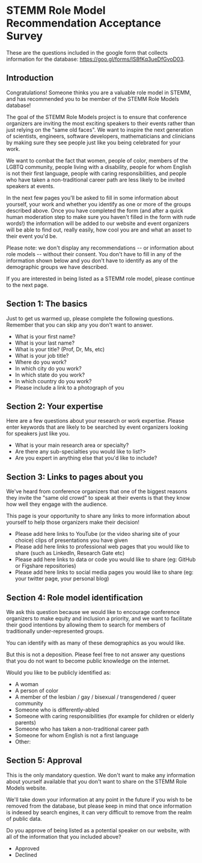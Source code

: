 # STEMM Role Model Recommendation Acceptance Survey

These are the questions included in the google form that collects information for the database: https://goo.gl/forms/IS8fKq3ueDfGvoD03.

## Introduction

Congratulations! Someone thinks you are a valuable role model in STEMM, and has recommended you to be member of the STEMM Role Models database!

The goal of the STEMM Role Models project is to ensure that conference organizers are inviting the most exciting speakers to their events rather than just relying on the "same old faces". We want to inspire the next generation of scientists, engineers, software developers, mathematicians and clinicians by making sure they see people just like you being celebrated for your work.

We want to combat the fact that women, people of color, members of the LGBTQ community, people living with a disability, people for whom English is not their first language, people with caring responsibilities, and people who have taken a non-traditional career path are less likely to be invited speakers at events.

In the next few pages you'll be asked to fill in some information about yourself, your work and whether you identify as one or more of the groups described above. Once you have completed the form (and after a quick human moderation step to make sure you haven't filled in the form with rude words!) the information will be added to our website and event organizers will be able to find out, really easily, how cool you are and what an asset to their event you'd be.

Please note: we don't display any recommendations -- or information about role models -- without their consent. You don't have to fill in any of the information shown below and you don't have to identify as any of the demographic groups we have described.

If you are interested in being listed as a STEMM role model, please continue to the next page.

## Section 1: The basics

Just to get us warmed up, please complete the following questions.
Remember that you can skip any you don't want to answer.

* What is your first name?
* What is your last name?
* What is your title? (Prof, Dr, Ms, etc)
* What is your job title?
* Where do you work?
* In which city do you work?
* In which state do you work?
* In which country do you work?
* Please include a link to a photograph of you

## Section 2: Your expertise

Here are a few questions about your research or work expertise. Please enter keywords that are likely to be searched by event organizers looking for speakers just like you.

* What is your main research area or specialty?
* Are there any sub-specialties you would like to list?>
* Are you expert in anything else that you'd like to include?

## Section 3: Links to pages about you

We've heard from conference organizers that one of the biggest reasons they invite the "same old crowd" to speak at their events is that they know how well they engage with the audience.

This page is your opportunity to share any links to more information about yourself to help those organizers make their decision!

* Please add here links to YouTube (or the video sharing site of your choice) clips of presentations you have given
* Please add here links to professional web pages that you would like to share (such as LinkedIn, Research Gate etc)
* Please add here links to data or code you would like to share (eg: GitHub or Figshare repositories)
* Please add here links to social media pages you would like to share (eg: your twitter page, your personal blog)

## Section 4: Role model identification

We ask this question because we would like to encourage conference organizers to make equity and inclusion a priority, and we want to facilitate their good intentions by allowing them to search for members of traditionally under-represented groups.

You can identify with as many of these demographics as you would like.

But this is not a deposition. Please feel free to not answer any questions that you do not want to become public knowledge on the internet.

Would you like to be publicly identified as:

* A woman
* A person of color
* A member of the lesbian / gay / bisexual / transgendered / queer community
* Someone who is differently-abled
* Someone with caring responsibilities (for example for children or elderly parents)
* Someone who has taken a non-traditional career path
* Someone for whom English is not a first language
* Other:

## Section 5: Approval

This is the only mandatory question. We don't want to make any information about yourself available that you don't want to share on the STEMM Role Models website.

We'll take down your information at any point in the future if you wish to be removed from the database, but please keep in mind that once information is indexed by search engines, it can very difficult to remove from the realm of public data.

Do you approve of being listed as a potential speaker on our website, with all of the information that you included above?

* Approved
* Declined
